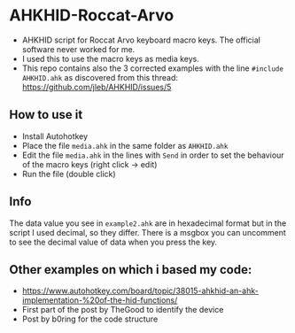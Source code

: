 # AHKHID-Roccat-Arvo
- AHKHID script for Roccat Arvo keyboard macro keys. The official software never worked for me.
- I used this to use the macro keys as media keys.
- This repo contains also the 3 corrected examples with the line `#include AHKHID.ahk` as discovered from this thread:  https://github.com/jleb/AHKHID/issues/5
## How to use it
- Install Autohotkey
- Place the file `media.ahk` in the same folder as `AHKHID.ahk`
- Edit the file `media.ahk` in the lines with `Send` in order to set the behaviour of the macro keys (right click -> edit)
- Run the file (double click)
## Info
The data value you see in `example2.ahk` are in hexadecimal format but in the script I used decimal, so they differ. There is a msgbox you can uncomment to see the decimal value of data when you press the key.
## Other examples on which i based my code:
- https://www.autohotkey.com/board/topic/38015-ahkhid-an-ahk-implementation-%20of-the-hid-functions/
- First part of the post by TheGood to identify the device
- Post by b0ring for the code structure
